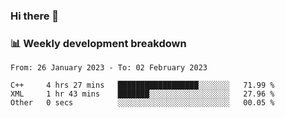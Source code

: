 ### Hi there 👋

### 📊 Weekly development breakdown
<!--START_SECTION:waka-->

```text
From: 26 January 2023 - To: 02 February 2023

C++     4 hrs 27 mins   ██████████████████░░░░░░░   71.99 %
XML     1 hr 43 mins    ███████░░░░░░░░░░░░░░░░░░   27.96 %
Other   0 secs          ░░░░░░░░░░░░░░░░░░░░░░░░░   00.05 %
```

<!--END_SECTION:waka-->
